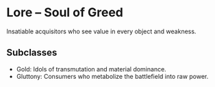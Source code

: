# Lore – Soul of Greed
Insatiable acquisitors who see value in every object and weakness.

## Subclasses
- Gold: Idols of transmutation and material dominance.
- Gluttony: Consumers who metabolize the battlefield into raw power.
